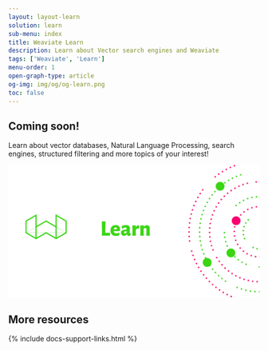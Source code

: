 ```yaml
---
layout: layout-learn
solution: learn
sub-menu: index
title: Weaviate Learn
description: Learn about Vector search engines and Weaviate
tags: ['Weaviate', 'Learn']
menu-order: 1
open-graph-type: article
og-img: img/og/og-learn.png
toc: false
---
```


## Coming soon!
Learn about vector databases, Natural Language Processing, search engines, structured filtering and more topics of your interest!

![Learn OG](/img/og/og-learn.png "Weaviate Learn")


## More resources

{% include docs-support-links.html %}
